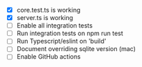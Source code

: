 - [x] core.test.ts is working
- [x] server.ts is working
- [ ] Enable all integration tests
- [ ] Run integration tests on npm run test
- [ ] Run Typescript/eslint on 'build'
- [ ] Document overriding sqlite version (mac)
- [ ] Enable GitHub actions
